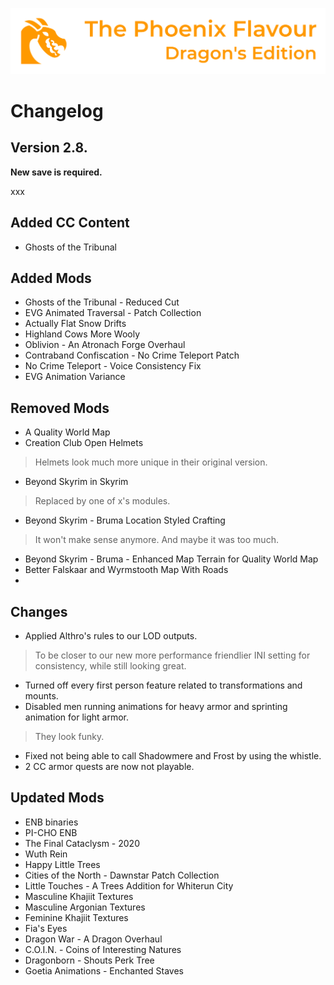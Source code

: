 ![image](images/Banner.webp)

# Changelog

## Version 2.8.

**New save is required.**

xxx

## Added CC Content

* Ghosts of the Tribunal

## Added Mods

* Ghosts of the Tribunal - Reduced Cut
* EVG Animated Traversal - Patch Collection
* Actually Flat Snow Drifts
* Highland Cows More Wooly
* Oblivion - An Atronach Forge Overhaul
* Contraband Confiscation - No Crime Teleport Patch
* No Crime Teleport - Voice Consistency Fix
* EVG Animation Variance

## Removed Mods

* A Quality World Map
* Creation Club Open Helmets
> Helmets look much more unique in their original version.
* Beyond Skyrim in Skyrim
> Replaced by one of x's modules.
* Beyond Skyrim - Bruma Location Styled Crafting
> It won't make sense anymore. And maybe it was too much.
* Beyond Skyrim - Bruma - Enhanced Map Terrain for Quality World Map
* Better Falskaar and Wyrmstooth Map With Roads
* 

## Changes

* Applied Althro's rules to our LOD outputs.
> To be closer to our new more performance friendlier INI setting for consistency, while still looking great.
* Turned off every first person feature related to transformations and mounts.
* Disabled men running animations for heavy armor and sprinting animation for light armor.
> They look funky.
* Fixed not being able to call Shadowmere and Frost by using the whistle.
* 2 CC armor quests are now not playable.

## Updated Mods

* ENB binaries
* PI-CHO ENB
* The Final Cataclysm - 2020
* Wuth Rein
* Happy Little Trees
* Cities of the North - Dawnstar Patch Collection
* Little Touches - A Trees Addition for Whiterun City
* Masculine Khajiit Textures
* Masculine Argonian Textures
* Feminine Khajiit Textures
* Fia's Eyes
* Dragon War - A Dragon Overhaul
* C.O.I.N. - Coins of Interesting Natures
* Dragonborn - Shouts Perk Tree
* Goetia Animations - Enchanted Staves
